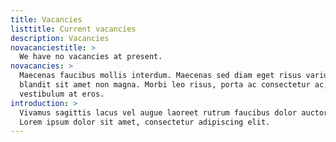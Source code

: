 ```yaml
---
title: Vacancies
listtitle: Current vacancies
description: Vacancies
novacanciestitle: >
  We have no vacancies at present.
novacancies: >
  Maecenas faucibus mollis interdum. Maecenas sed diam eget risus varius
  blandit sit amet non magna. Morbi leo risus, porta ac consectetur ac,
  vestibulum at eros.
introduction: >
  Vivamus sagittis lacus vel augue laoreet rutrum faucibus dolor auctor.
  Lorem ipsum dolor sit amet, consectetur adipiscing elit.
---
```

